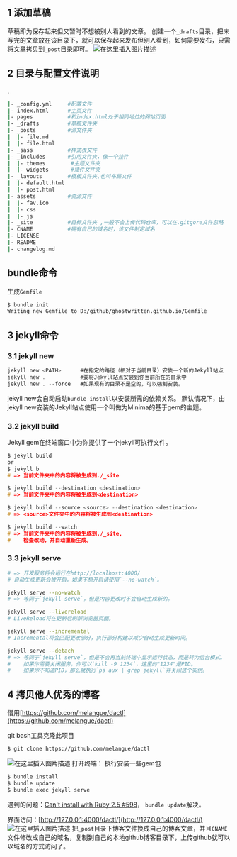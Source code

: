 ## 1 添加草稿
草稿即为保存起来但又暂时不想被别人看到的文章。
创建一个`_drafts`目录，把未写完的文章放在该目录下，就可以保存起来发布但别人看到，如何需要发布，只需将文章拷贝到`_post`目录即可。
![在这里插入图片描述](https://img-blog.csdnimg.cn/20200629152847692.png?x-oss-process=image/watermark,type_ZmFuZ3poZW5naGVpdGk,shadow_10,text_aHR0cHM6Ly9ibG9nLmNzZG4ubmV0L3hpeGloYWhhbGVsZWhlaGU=,size_16,color_FFFFFF,t_70)
## 2 目录与配置文件说明
.

```bash
|- _config.yml     #配置文件
|- index.html      #主页文件
|- pages           #和index.html处于相同地位的网站页面
|- _drafts         #草稿文件夹
|- _posts          #源文件夹
|  |- file.md
|  |- file.html
|- _sass           #样式表文件  
|- _includes       #引用文件夹，像一个挂件
|  |- themes        #主题文件夹
|  |- widgets       #插件文件夹
|- _layouts        #模板文件夹,也叫布局文件
|  |- default.html
|  |- post.html
|- assets          #资源文件
|  |- fav.ico
|  |- css
|  |- js
|- _site           #目标文件夹 ,一般不会上传代码仓库，可以在.gitgore文件忽略
|- CNAME           #拥有自已的域名时，该文件制定域名
|- LICENSE
|- README
|- changelog.md
```
##  bundle命令
生成`Gemfile`

```bash
$ bundle init
Writing new Gemfile to D:/github/ghostwritten.github.io/Gemfile
```

## 3 jekyll命令
### 3.1 jekyll new <PATH>

```c
jekyll new <PATH>      #在指定的路径（相对于当前目录）安装一个新的Jekyll站点
jekyll new .           #要将Jekyll站点安装到你当前所在的目录中
jekyll new . --force   #如果现有的目录不是空的，可以强制安装。
```

jekyll new会自动启动`bundle install`以安装所需的依赖关系。
默认情况下，由jekyll new安装的Jekyll站点使用一个叫做为Minima的基于gem的主题。

### 3.2 jekyll build
Jekyll gem在终端窗口中为你提供了一个jekyll可执行文件。

```c
$ jekyll build
or 
$ jekyll b
# => 当前文件夹中的内容将被生成到./_site

$ jekyll build --destination <destination>
# => 当前文件夹中的内容将被生成到<destination>

$ jekyll build --source <source> --destination <destination>
# => <source>文件夹中的内容将被生成到<destination>

$ jekyll build --watch
# => 当前文件夹中的内容将被生成到./_site,
#    检查改动，并自动重新生成。
```
### 3.3 jekyll serve

```bash
# => 开发服务将会运行在http://localhost:4000/
# 自动生成更新会被开启，如果不想开启请使用`--no-watch`。

jekyll serve --no-watch
# => 等同于`jekyll serve`，但是内容更改时不会自动生成新的。

jekyll serve --livereload
# LiveReload将在更新后刷新浏览器页面。

jekyll serve --incremental
# Incremental将会匹配更改部分，执行部分构建以减少自动生成更新时间。

jekyll serve --detach
# => 等同于`jekyll serve`，但是不会再当前终端中显示运行状态，而是转为后台模式。
#    如果你需要关闭服务，你可以`kill -9 1234`，这里的"1234"是PID。
#    如果你不知道PID，那么就执行`ps aux | grep jekyll`并关闭这个实例。
```


## 4 拷贝他人优秀的博客
借用[https://github.com/melangue/dactl](https://github.com/melangue/dactl)

git bash工具克隆此项目

```bash
$ git clone https://github.com/melangue/dactl
```
![在这里插入图片描述](https://img-blog.csdnimg.cn/20200629172433710.png?x-oss-process=image/watermark,type_ZmFuZ3poZW5naGVpdGk,shadow_10,text_aHR0cHM6Ly9ibG9nLmNzZG4ubmV0L3hpeGloYWhhbGVsZWhlaGU=,size_16,color_FFFFFF,t_70)
打开终端：
执行安装一些gem包

```bash
$ bundle install 
$ bundle update
$ bundle exec jekyll serve
```

遇到的问题：[Can't install with Ruby 2.5 #598](https://github.com/ffi/ffi/issues/598)， `bundle update`解决。

界面访问：[http://127.0.0.1:4000/dactl/](http://127.0.0.1:4000/dactl/)
![在这里插入图片描述](https://img-blog.csdnimg.cn/20200629172648616.png?x-oss-process=image/watermark,type_ZmFuZ3poZW5naGVpdGk,shadow_10,text_aHR0cHM6Ly9ibG9nLmNzZG4ubmV0L3hpeGloYWhhbGVsZWhlaGU=,size_16,color_FFFFFF,t_70)
把`_post`目录下博客文件换成自己的博客文章，并且`CNAME`文件修改成自己的域名，复制到自己的本地github博客目录下，上传github就可以以域名的方式访问了。
